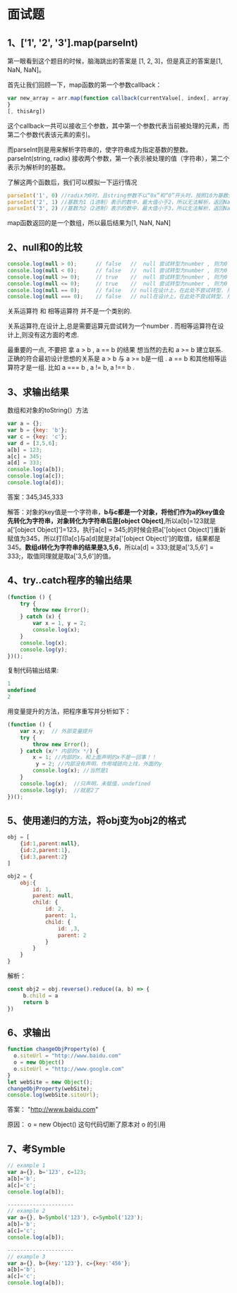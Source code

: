 # 面试题
## 1、['1', '2', '3'].map(parseInt)
第一眼看到这个题目的时候，脑海跳出的答案是 [1, 2, 3]，但是真正的答案是[1, NaN, NaN]。

首先让我们回顾一下，map函数的第一个参数callback：
```js
var new_array = arr.map(function callback(currentValue[, index[, array]]) {     // Return element for new_array 
}
[, thisArg])
```
这个callback一共可以接收三个参数，其中第一个参数代表当前被处理的元素，而第二个参数代表该元素的索引。

而parseInt则是用来解析字符串的，使字符串成为指定基数的整数。
parseInt(string, radix) 接收两个参数，第一个表示被处理的值（字符串），第二个表示为解析时的基数。

了解这两个函数后，我们可以模拟一下运行情况
```js
parseInt('1', 0) //radix为0时，且string参数不以“0x”和“0”开头时，按照10为基数处理。这个时候返回1
parseInt('2', 1) //基数为1（1进制）表示的数中，最大值小于2，所以无法解析，返回NaN
parseInt('3', 2) //基数为2（2进制）表示的数中，最大值小于3，所以无法解析，返回NaN
```
map函数返回的是一个数组，所以最后结果为[1, NaN, NaN]
## 2、null和0的比较
```js
console.log(null > 0);      // false   //  null 尝试转型为number , 则为0 . 所以结果为 false
console.log(null < 0);      // false   //  null 尝试转型为number , 则为0 . 所以结果为 false, 
console.log(null >= 0);     // true    //  null 尝试转型为number , 则为0 . 所以结果为 true, 
console.log(null <= 0);     // true    //  null 尝试转型为number , 则为0 . 所以结果为 true, 
console.log(null == 0);     // false   // null在设计上，在此处不尝试转型. 所以 结果为false. 
console.log(null === 0);    // false   // null在设计上，在此处不尝试转型. 所以 结果为false. 
```
关系运算符 和 相等运算符 并不是一个类别的.

关系运算符,在设计上,总是需要运算元尝试转为一个number . 而相等运算符在设计上,则没有这方面的考虑.

最重要的一点, 不要把 拿 a > b , a == b 的结果 想当然的去和 a >= b 建立联系. 正确的符合最初设计思想的关系是 a > b 与 a >= b是一组 . a == b 和其他相等运算符才是一组. 比如 a === b , a != b, a !== b .
## 3、求输出结果
数组和对象的toString(）方法
```js
var a = {};
var b = {key: 'b'};
var c = {key: 'c'};
var d = [3,5,6];
a[b] = 123;
a[c] = 345;
a[d] = 333;
console.log(a[b]); 
console.log(a[c]); 
console.log(a[d]);
```

答案：345,345,333

解答：对象的key值是一个字符串，**b与c都是一个对象，将他们作为a的key值会先转化为字符串，对象转化为字符串后是[object Object]**,所以a[b]=123就是a['[object Object]']=123，执行a[c] = 345;的时候会把a['[object Object]']重新赋值为345，所以打印a[c]与a[d]就是对a['[object Object]']的取值，结果都是345。**数组d转化为字符串的结果是3,5,6**，所以a[d] = 333;就是a['3,5,6'] = 333;，取值同理就是取a['3,5,6']的值。
## 4、try..catch程序的输出结果
```js
(function () {
    try {
        throw new Error();
    } catch (x) {
        var x = 1, y = 2;
        console.log(x);
    }
    console.log(x);
    console.log(y);
})();
```
复制代码输出结果:
```js
1
undefined
2
```
用变量提升的方法，把程序重写并分析如下：
```js
(function () {
    var x,y;  // 外部变量提升
    try {
        throw new Error();
    } catch (x/* 内部的x */) {
		x = 1; //内部的x，和上面声明的x不是一回事！！
         y = 2; //内部没有声明，作用域链向上找，外面的y
        console.log(x); //当然是1
    }
    console.log(x);  //只声明，未赋值，undefined
    console.log(y);  //就是2了
})();
```
## 5、使用递归的方法，将obj变为obj2的格式
```js
obj = [
    {id:1,parent:null},
    {id:2,parent:1},
    {id:3,parent:2}
]

obj2 = {
    obj:{
        id: 1,
        parent: null,
        child: {
            id: 2,
            parent: 1,
            child: {
                id: ,3,
                parent: 2
            }
        }
    }
}
```
解析：
```js
const obj2 = obj.reverse().reduce((a, b) => {
     b.child = a
     return b
})
```
## 6、求输出
```js
function changeObjProperty(o) {
  o.siteUrl = "http://www.baidu.com"
  o = new Object()
  o.siteUrl = "http://www.google.com"
} 
let webSite = new Object();
changeObjProperty(webSite);
console.log(webSite.siteUrl);
```
答案： "http://www.baidu.com" 

原因： o = new Object() 这句代码切断了原本对 o 的引用
## 7、考Symble
```js
// example 1
var a={}, b='123', c=123;  
a[b]='b';
a[c]='c';  
console.log(a[b]);

---------------------
// example 2
var a={}, b=Symbol('123'), c=Symbol('123');  
a[b]='b';
a[c]='c';  
console.log(a[b]);

---------------------
// example 3
var a={}, b={key:'123'}, c={key:'456'};  
a[b]='b';
a[c]='c';  
console.log(a[b]);
```